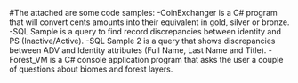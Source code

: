 #The attached are some code samples:
-CoinExchanger is a C# program that will convert cents amounts into their equivalent in gold, silver or bronze.
-SQL Sample is a query to find record discrepancies between identity and PS (Inactive/Active).
-SQL Sample 2 is a query that shows discrepancies between ADV and Identity attributes (Full Name, Last Name and Title).
-Forest_VM is a C# console application program that asks the user a couple of questions about biomes and forest layers.
